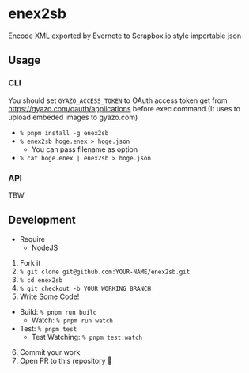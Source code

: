 # enex2sb
Encode XML exported by Evernote to Scrapbox.io style importable json

## Usage

### CLI

You should set `GYAZO_ACCESS_TOKEN` to OAuth access token get from https://gyazo.com/oauth/applications before exec command.(It uses to upload embeded images to gyazo.com)

- `% pnpm install -g enex2sb`
- `% enex2sb hoge.enex > hoge.json`
  - You can pass filename as option
- `% cat hoge.enex | enex2sb > hoge.json`

### API

TBW

## Development

- Require
  - NodeJS

1. Fork it
2. `% git clone git@github.com:YOUR-NAME/enex2sb.git`
3. `% cd enex2sb`
4. `% git checkout -b YOUR_WORKING_BRANCH`
5. Write Some Code!
  - Build: `% pnpm run build`
    - Watch: `% pnpm run watch`
  - Test: `% pnpm test`
    - Test Watching: `% pnpm test:watch`
6. Commit your work
7. Open PR to this repository 🎉
